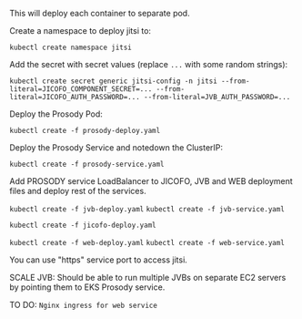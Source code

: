 This will deploy each container to separate pod.

Create a namespace to deploy jitsi to:

`kubectl create namespace jitsi`

Add the secret with secret values (replace `...` with some random strings):

`kubectl create secret generic jitsi-config -n jitsi --from-literal=JICOFO_COMPONENT_SECRET=... --from-literal=JICOFO_AUTH_PASSWORD=... --from-literal=JVB_AUTH_PASSWORD=... `

Deploy the Prosody Pod:

`kubectl create -f prosody-deploy.yaml`

Deploy the Prosody Service and notedown the ClusterIP:

`kubectl create -f prosody-service.yaml`

Add PROSODY service LoadBalancer to JICOFO, JVB and WEB deployment files and deploy rest of the services.

`kubectl create -f jvb-deploy.yaml`
`kubectl create -f jvb-service.yaml`

`kubectl create -f jicofo-deploy.yaml`

`kubectl create -f web-deploy.yaml`
`kubectl create -f web-service.yaml`

You can use "https" service port to access jitsi.

SCALE JVB:
Should be able to run multiple JVBs on separate EC2 servers by pointing them to EKS Prosody service.

TO DO:
`Nginx ingress for web service`
